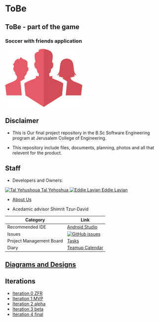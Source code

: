 # ToBe

## ToBe - part of the game
### Soccer with friends application

![Logo](https://github.com/EddieLavian/FinalProject-2B/blob/master/logo.png)


## Disclaimer

* This is Our final project repository in the B.Sc Software Engineering program at Jerusalem College of Engineering.

* This repository include files, documents, planning, photos and all that relevent for the product.

## Staff
* Developers and Owners:

<a href="https://github.com/TalYehoshua">
<img src="https://avatars0.githubusercontent.com/u/26079767?v=3&s=460" alt="Tal Yehushoua" width="100" height="100">
Tal Yehoshua
</a>


<a href="https://github.com/EddieLavian"> 
<img src="https://avatars3.githubusercontent.com/u/26080528?v=3&s=460" alt="Eddie Lavian" width="100" height="100">
Eddie Lavian
</a>


* <a href="https://github.com/EddieLavian/FinalProject-2B/wiki/About-Us"> About Us </a>


* Acedamic advisor Shimrit Tzur-David
  
 |Category|Link|
|---|---|
| Recommended IDE | [Android Studio](https://developer.android.com/studio/index.html) |
| Issues | [![GitHub issues](	https://img.shields.io/bitbucket/issues-raw/atlassian/python-bitbucket.svg)](https://github.com/EddieLavian/FinalProject-2B/issues) |
| Project Management Board| [Tasks](https://github.com/EddieLavian/FinalProject-2B/projects) |
| Diary |  [Teamup Calendar](https://teamup.com/ksr245rqo4i7dqs464) |


## [Diagrams and Designs](https://github.com/EddieLavian/FinalProject-2B/wiki)

## Iterations

* [Iteration 0 ZFR](https://github.com/EddieLavian/FinalProject-2B/wiki/Iteration-0-ZFR)
* [Iteration 1 MVP](https://github.com/EddieLavian/FinalProject-2B/wiki/Iteration-1-MVP)
* [Iteration 2 alpha](https://github.com/EddieLavian/FinalProject-2B/wiki/Iteration-2-ALPHA)
* [Iteration 3 beta](https://github.com/EddieLavian/FinalProject-2B/wiki/Iteration-3-BETA)
* [Iteration 4 final](https://github.com/EddieLavian/FinalProject-2B/wiki/Iteration-4-FINAL)
